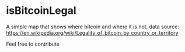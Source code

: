 # isBitcoinLegal

A simple map that shows where bitcoin and where it is not,
data source: https://en.wikipedia.org/wiki/Legality_of_bitcoin_by_country_or_territory

Feel free to contribute
